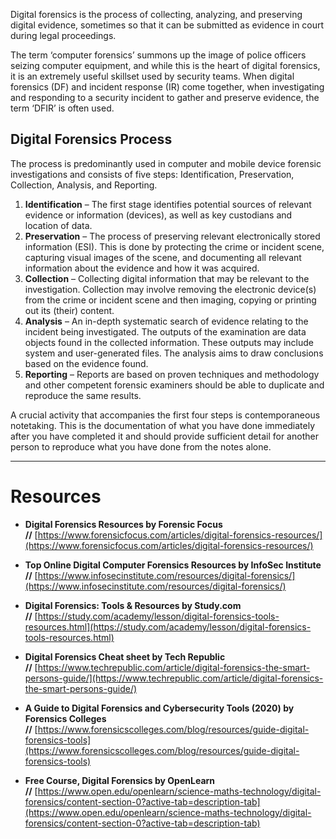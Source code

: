 Digital forensics is the process of collecting, analyzing, and preserving digital evidence, sometimes so that it can be submitted as evidence in court during legal proceedings. 

The term ‘computer forensics’ summons up the image of police officers seizing computer equipment, and while this is the heart of digital forensics, it is an extremely useful skillset used by security teams. When digital forensics (DF) and incident response (IR) come together, when investigating and responding to a security incident to gather and preserve evidence, the term ‘DFIR’ is often used.
## Digital Forensics Process

The process is predominantly used in computer and mobile device forensic investigations and consists of five steps: Identification, Preservation, Collection, Analysis, and Reporting.

1. **Identification** – The first stage identifies potential sources of relevant evidence or information (devices), as well as key custodians and location of data.
2. **Preservation** – The process of preserving relevant electronically stored information (ESI). This is done by protecting the crime or incident scene, capturing visual images of the scene, and documenting all relevant information about the evidence and how it was acquired.
3. **Collection** – Collecting digital information that may be relevant to the investigation. Collection may involve removing the electronic device(s) from the crime or incident scene and then imaging, copying or printing out its (their) content.
4. **Analysis** – An in-depth systematic search of evidence relating to the incident being investigated. The outputs of the examination are data objects found in the collected information. These outputs may include system and user-generated files. The analysis aims to draw conclusions based on the evidence found.
5. **Reporting** – Reports are based on proven techniques and methodology and other competent forensic examiners should be able to duplicate and reproduce the same results.

A crucial activity that accompanies the first four steps is contemporaneous notetaking. This is the documentation of what you have done immediately after you have completed it and should provide sufficient detail for another person to reproduce what you have done from the notes alone.

----
# Resources

- **Digital Forensics Resources by Forensic Focus**  
    **//** [https://www.forensicfocus.com/articles/digital-forensics-resources/](https://www.forensicfocus.com/articles/digital-forensics-resources/)

- **Top Online Digital Computer Forensics Resources by InfoSec Institute**  
    **//** [https://www.infosecinstitute.com/resources/digital-forensics/](https://www.infosecinstitute.com/resources/digital-forensics/)

- **Digital Forensics: Tools & Resources by Study.com**  
    **//** [https://study.com/academy/lesson/digital-forensics-tools-resources.html](https://study.com/academy/lesson/digital-forensics-tools-resources.html)

- **Digital Forensics Cheat sheet by Tech Republic**  
    **//** [https://www.techrepublic.com/article/digital-forensics-the-smart-persons-guide/](https://www.techrepublic.com/article/digital-forensics-the-smart-persons-guide/)

- **A Guide to Digital Forensics and Cybersecurity Tools (2020) by Forensics Colleges**  
    **//** [https://www.forensicscolleges.com/blog/resources/guide-digital-forensics-tools](https://www.forensicscolleges.com/blog/resources/guide-digital-forensics-tools)

- **Free Course, Digital Forensics by OpenLearn**  
    **//** [https://www.open.edu/openlearn/science-maths-technology/digital-forensics/content-section-0?active-tab=description-tab](https://www.open.edu/openlearn/science-maths-technology/digital-forensics/content-section-0?active-tab=description-tab)